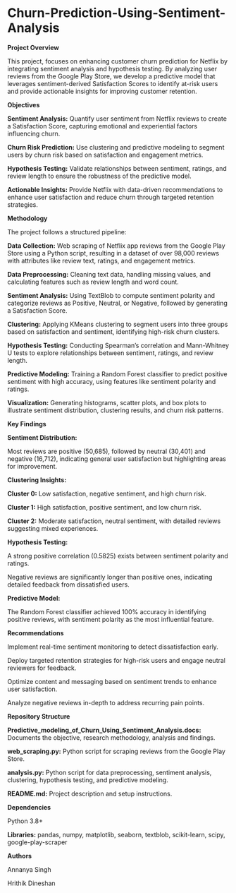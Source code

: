 # Churn-Prediction-Using-Sentiment-Analysis
**Project Overview**

This project, focuses on enhancing customer churn prediction for Netflix by integrating sentiment analysis and hypothesis testing. By analyzing user reviews from the Google Play Store, we develop a predictive model that leverages sentiment-derived Satisfaction Scores to identify at-risk users and provide actionable insights for improving customer retention.

**Objectives**





**Sentiment Analysis:** Quantify user sentiment from Netflix reviews to create a Satisfaction Score, capturing emotional and experiential factors influencing churn.



**Churn Risk Prediction:** Use clustering and predictive modeling to segment users by churn risk based on satisfaction and engagement metrics.



**Hypothesis Testing:** Validate relationships between sentiment, ratings, and review length to ensure the robustness of the predictive model.



**Actionable Insights:** Provide Netflix with data-driven recommendations to enhance user satisfaction and reduce churn through targeted retention strategies.

**Methodology**

The project follows a structured pipeline:





**Data Collection:** Web scraping of Netflix app reviews from the Google Play Store using a Python script, resulting in a dataset of over 98,000 reviews with attributes like review text, ratings, and engagement metrics.



**Data Preprocessing:** Cleaning text data, handling missing values, and calculating features such as review length and word count.



**Sentiment Analysis:** Using TextBlob to compute sentiment polarity and categorize reviews as Positive, Neutral, or Negative, followed by generating a Satisfaction Score.



**Clustering:** Applying KMeans clustering to segment users into three groups based on satisfaction and sentiment, identifying high-risk churn clusters.



**Hypothesis Testing:** Conducting Spearman’s correlation and Mann-Whitney U tests to explore relationships between sentiment, ratings, and review length.



**Predictive Modeling:** Training a Random Forest classifier to predict positive sentiment with high accuracy, using features like sentiment polarity and ratings.



**Visualization:** Generating histograms, scatter plots, and box plots to illustrate sentiment distribution, clustering results, and churn risk patterns.

**Key Findings**





**Sentiment Distribution:**

Most reviews are positive (50,685), followed by neutral (30,401) and negative (16,712), indicating general user satisfaction but highlighting areas for improvement.



**Clustering Insights:**





**Cluster 0:** Low satisfaction, negative sentiment, and high churn risk.



**Cluster 1:** High satisfaction, positive sentiment, and low churn risk.



**Cluster 2:** Moderate satisfaction, neutral sentiment, with detailed reviews suggesting mixed experiences.



**Hypothesis Testing:**





A strong positive correlation (0.5825) exists between sentiment polarity and ratings.



Negative reviews are significantly longer than positive ones, indicating detailed feedback from dissatisfied users.



**Predictive Model:** 


The Random Forest classifier achieved 100% accuracy in identifying positive reviews, with sentiment polarity as the most influential feature.

**Recommendations**





Implement real-time sentiment monitoring to detect dissatisfaction early.



Deploy targeted retention strategies for high-risk users and engage neutral reviewers for feedback.



Optimize content and messaging based on sentiment trends to enhance user satisfaction.



Analyze negative reviews in-depth to address recurring pain points.

**Repository Structure**


**Predictive_modeling_of_Churn_Using_Sentiment_Analysis.docs:** Documents the objective, research methodology, analysis and findings.


**web_scraping.py:** Python script for scraping reviews from the Google Play Store.



**analysis.py:** Python script for data preprocessing, sentiment analysis, clustering, hypothesis testing, and predictive modeling.



**README.md:** Project description and setup instructions.




**Dependencies**





Python 3.8+



**Libraries:** pandas, numpy, matplotlib, seaborn, textblob, scikit-learn, scipy, google-play-scraper

**Authors**



Annanya Singh 

Hrithik Dineshan 

